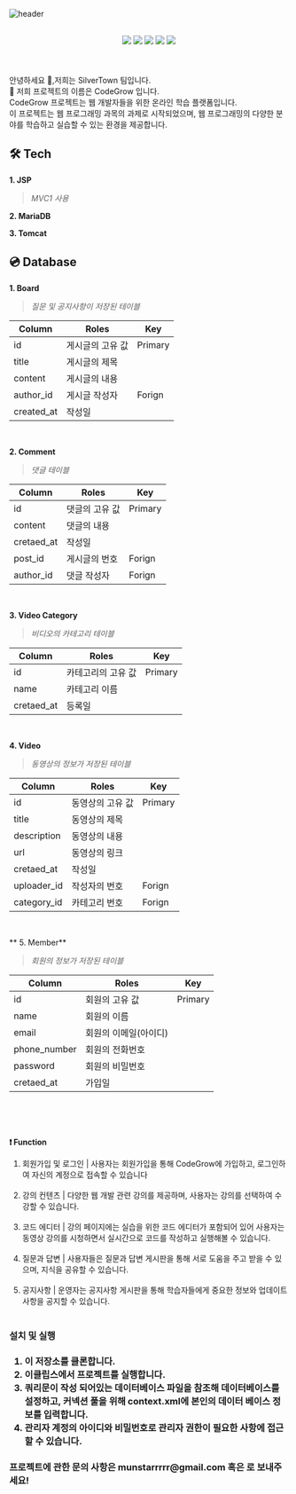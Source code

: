 ![header](https://capsule-render.vercel.app/api?type=waving&color=timeGradient&text=JSP를%20활용한%20개발자%20RoadMap%20구현&animation=twinkling&fontSize=23&fontAlignY=40&fontAlign=70&height=250&width=1325&align=center)
<br>
<br>
 <div align="center">
  <img src="https://img.shields.io/badge/Java-3DDC84?style=flat&logo=java&logoColor=white"/>
   <img src="https://img.shields.io/badge/Apache Tomcat-F8DC75?style=flat&logo=Apache Tomcat&logoColor=black"/>
  <img src="https://img.shields.io/badge/MariaDB-003545?style=flat&logo=MariaDB&logoColor=white"/>
  <img src="https://img.shields.io/badge/html-E34F26?style=flat&logo=html5&logoColor=white"/>
  <img src="https://img.shields.io/badge/css-1572B6?style=flat&logo=css3&logoColor=white"/>
  
</div>
<br>
<br>
<br>
안녕하세요 👋,저희는 SilverTown 팀입니다.<br>
🔭 저희 프로젝트의 이름은 CodeGrow 입니다.<br>
CodeGrow 프로젝트는 웹 개발자들을 위한 온라인 학습 플랫폼입니다.  <br>
이 프로젝트는 웹 프로그래밍 과목의 과제로 시작되었으며, 웹 프로그래밍의 다양한 분야를 학습하고 실습할 수 있는 환경을 제공합니다.<br>

## 🛠️ Tech
**1. JSP**<br>
>*MVC1 사용*<br>

**2. MariaDB**<br>

**3. Tomcat**<br>


## 💿 Database
**1. Board**<br> 
>*질문 및 공지사항이 저장된 테이블*<br>

| Column | Roles | Key |
| --- | --- | --- |
| id | 게시글의 고유 값 | Primary |
| title | 게시글의 제목 |  | 
| content | 게시글의 내용 |  |
| author_id | 게시글 작성자 | Forign |
| created_at | 작성일 |  |

<br>

**2. Comment**<br>
>*댓글 테이블*<br>

| Column | Roles | Key |
| --- | --- | --- |
| id | 댓글의 고유 값 | Primary |
| content | 댓글의 내용 |  |
| cretaed_at | 작성일 |  |
| post_id | 게시글의 번호 | Forign |
| author_id | 댓글 작성자 | Forign |

<br>

**3. Video Category**<br>
>*비디오의 카테고리 테이블*<br>

| Column | Roles | Key |
| --- | --- | --- |
| id | 카테고리의 고유 값 | Primary |
| name | 카테고리 이름 |  |
| cretaed_at | 등록일 |  |

<br>

**4. Video**<br>
>*동영상의 정보가 저장된 테이블*<br>

| Column | Roles | Key |
| --- | --- | --- |
| id | 동영상의 고유 값 | Primary |
| title | 동영상의 제목 |  |
| description | 동영상의 내용 |  |
| url | 동영상의 링크 |  |
| cretaed_at | 작성일 |  |
| uploader_id | 작성자의 번호 | Forign |
| category_id | 카테고리 번호 | Forign |

<br>

** 5. Member**<br>
>*회원의 정보가 저장된 테이블*<br>

| Column | Roles | Key |
| --- | --- | --- |
| id | 회원의 고유 값 | Primary |
| name | 회원의 이름 |  |
| email | 회원의 이메일(아이디) |  |
| phone_number | 회원의 전화번호 |  |
| password | 회원의 비밀번호 |  |
| cretaed_at | 가입일 |  |

<br><br><br>

**❗️ Function**<br>
 1. 회원가입 및 로그인 | 사용자는 회원가입을 통해 CodeGrow에 가입하고, 로그인하여 자신의 계정으로 접속할 수 있습니다<br><br>
 2. 강의 컨텐츠 | 다양한 웹 개발 관련 강의를 제공하며, 사용자는 강의를 선택하여 수강할 수 있습니다.<br><br>
 3. 코드 에디터 | 강의 페이지에는 실습을 위한 코드 에디터가 포함되어 있어 사용자는 동영상 강의를 시청하면서 실시간으로 코드를 작성하고 실행해볼 수 있습니다.<br><br>
 4. 질문과 답변 | 사용자들은 질문과 답변 게시판을 통해 서로 도움을 주고 받을 수 있으며, 지식을 공유할 수 있습니다.<br><br>
 5. 공지사항 | 운영자는 공지사항 게시판을 통해 학습자들에게 중요한 정보와 업데이트 사항을 공지할 수 있습니다.<br><br>
 

<h3>설치 및 실행 <h3>  
  
1. 이 저장소를 클론합니다.  
2. 이클립스에서 프로젝트를 실행합니다.
3. 쿼리문이 작성 되어있는 데이터베이스 파일을 참조해 데이터베이스를 설정하고, 커넥션 풀을 위해 context.xml에 본인의 데이터 베이스 정보를 입력합니다. 
4. 관리자 계정의 아이디와 비밀번호로 관리자 권한이 필요한 사항에 접근 할 수 있습니다.
   
<h3 align="left"> 프로젝트에 관한 문의 사항은 munstarrrrr@gmail.com 혹은  로 보내주세요!</h3>     
<p align="left">
</p>
